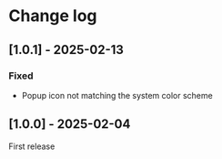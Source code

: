 # Change log

## [1.0.1] - 2025-02-13

### Fixed

- Popup icon not matching the system color scheme

## [1.0.0] - 2025-02-04

First release
